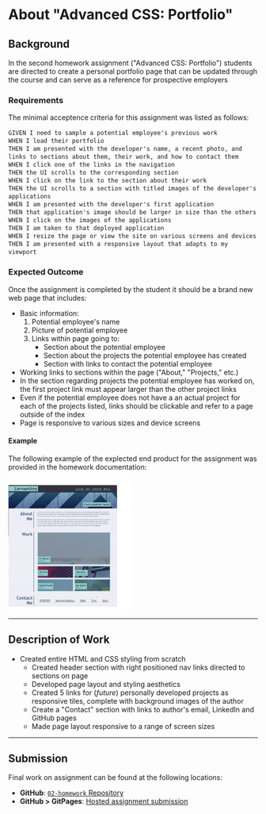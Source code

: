 # About "Advanced CSS:  Portfolio"

## Background

In the second homework assignment ("Advanced CSS:  Portfolio") students are directed to create a personal portfolio page that can be updated through the course and can serve as a reference for prospective employers

### Requirements

The minimal acceptence criteria for this assignment was listed as follows:

```
GIVEN I need to sample a potential employee's previous work
WHEN I load their portfolio
THEN I am presented with the developer's name, a recent photo, and links to sections about them, their work, and how to contact them
WHEN I click one of the links in the navigation
THEN the UI scrolls to the corresponding section
WHEN I click on the link to the section about their work
THEN the UI scrolls to a section with titled images of the developer's applications
WHEN I am presented with the developer's first application
THEN that application's image should be larger in size than the others
WHEN I click on the images of the applications
THEN I am taken to that deployed application
WHEN I resize the page or view the site on various screens and devices
THEN I am presented with a responsive layout that adapts to my viewport
```

### Expected Outcome

Once the assignment is completed by the student it should be a brand new web page that includes:


* Basic information:
	1. Potential employee's name
	2. Picture of potential employee
	3. Links within page going to:
		- Section about the potential employee
		- Section about the projects the potential employee has created
		- Section with links to contact the potential employee
* Working links to sections within the page ("About," "Projects," etc.)
* In the section regarding projects the potential employee has worked on, the first project link must appear larger than the other project links
* Even if the potential employee does not have a an actual project for each of the projects listed, links should be clickable and refer to a page outside of the index
* Page is responsive to various sizes and device screens

#### Example

The following example of the explected end product for the assignment was provided in the homework documentation:

<img src="./assets/images/PORTFOLIO EXAMPLE.jpg" width=50% height=50%>

-----

## Description of Work

* Created entire HTML and CSS styling from scratch
  - Created header section with right positioned nav links directed to sections on page
  - Developed page layout and styling aesthetics
  - Created 5 links for (*future*) personally developed projects as responsive tiles, complete with background images of the author
  - Create a "Contact" section with links to author's email, LinkedIn and GitHub pages
  - Made page layout responsive to a range of screen sizes


-----

## Submission

Final work on assignment can be found at the following locations:

* **GitHub**:  [`02-homework` Repository](https://github.com/monstertruckdog/02-homework)
* **GitHub > GitPages**:  [Hosted assignment submission](https://monstertruckdog.github.io/02-homework/)